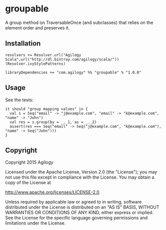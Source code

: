 # groupable

A group method on TraversableOnce (and subclasses) that relies on the element order and preserves it.

## Installation

```
resolvers += Resolver.url("Agilogy Scala",url("http://dl.bintray.com/agilogy/scala/"))(Resolver.ivyStylePatterns)

libraryDependencies += "com.agilogy" %% "groupable" % "1.0.0"
```

## Usage

See the tests:

```
it should "group mapping values" in {
  val s = Seq("email" -> "j@example.com", "email" -> "k@example.com", "name" -> "John")
  val res = s.group(by = _._1, as = _._2)
  assert(res === Seq("email" -> Seq("j@example.com", "k@example.com"), "name" -> Seq("John")))
}
```

## Copyright

Copyright 2015 Agilogy

Licensed under the Apache License, Version 2.0 (the "License"); you may not use this file except in compliance with the License. You may obtain a copy of the License at

http://www.apache.org/licenses/LICENSE-2.0

Unless required by applicable law or agreed to in writing, software distributed under the License is distributed on an "AS IS" BASIS, WITHOUT WARRANTIES OR CONDITIONS OF ANY KIND, either express or implied. See the License for the specific language governing permissions and limitations under the License.